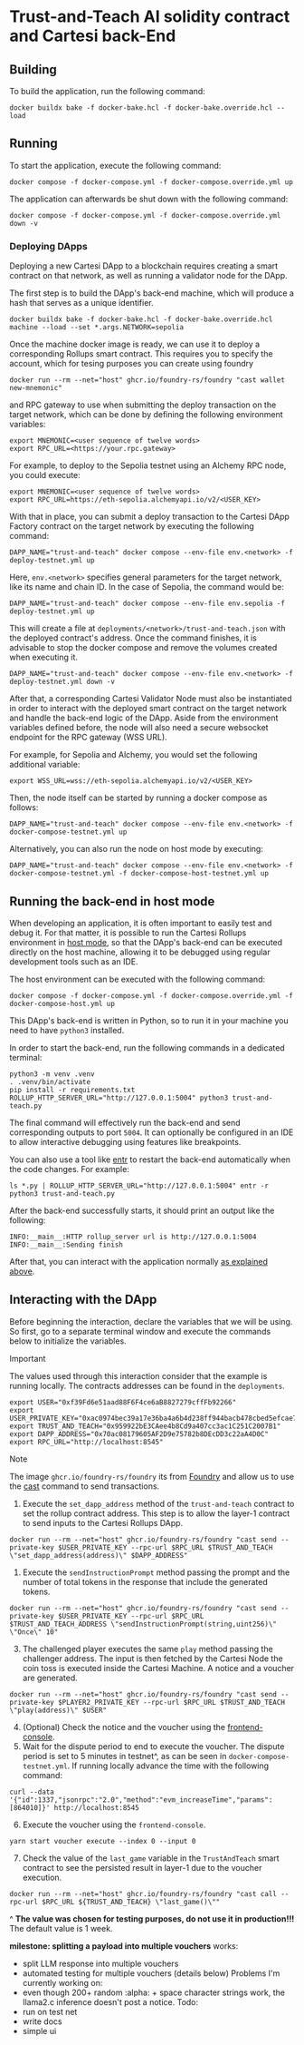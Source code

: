 # Trust-and-Teach AI solidity contract and Cartesi back-End

## Building

To build the application, run the following command:

```shell
docker buildx bake -f docker-bake.hcl -f docker-bake.override.hcl --load
```

## Running

To start the application, execute the following command:

```shell
docker compose -f docker-compose.yml -f docker-compose.override.yml up
```

The application can afterwards be shut down with the following command:

```shell
docker compose -f docker-compose.yml -f docker-compose.override.yml down -v
```

### Deploying DApps

Deploying a new Cartesi DApp to a blockchain requires creating a smart contract on that network, as well as running a validator node for the DApp.

The first step is to build the DApp's back-end machine, which will produce a hash that serves as a unique identifier.

```shell
docker buildx bake -f docker-bake.hcl -f docker-bake.override.hcl machine --load --set *.args.NETWORK=sepolia
```

Once the machine docker image is ready, we can use it to deploy a corresponding Rollups smart contract.
This requires you to specify the account, which for tesing purposes you can create using foundry
```shell
docker run --rm --net="host" ghcr.io/foundry-rs/foundry "cast wallet new-mnemonic"
```
and RPC gateway to use when submitting the deploy transaction on the target network, which can be done by defining the following environment variables:

```shell
export MNEMONIC=<user sequence of twelve words>
export RPC_URL=<https://your.rpc.gateway>
```


For example, to deploy to the Sepolia testnet using an Alchemy RPC node, you could execute:

```shell
export MNEMONIC=<user sequence of twelve words>
export RPC_URL=https://eth-sepolia.alchemyapi.io/v2/<USER_KEY>
```

With that in place, you can submit a deploy transaction to the Cartesi DApp Factory contract on the target network by executing the following command:

```shell
DAPP_NAME="trust-and-teach" docker compose --env-file env.<network> -f deploy-testnet.yml up
```

Here, `env.<network>` specifies general parameters for the target network, like its name and chain ID. In the case of Sepolia, the command would be:

```shell
DAPP_NAME="trust-and-teach" docker compose --env-file env.sepolia -f deploy-testnet.yml up
```

This will create a file at `deployments/<network>/trust-and-teach.json` with the deployed contract's address.
Once the command finishes, it is advisable to stop the docker compose and remove the volumes created when executing it.

```shell
DAPP_NAME="trust-and-teach" docker compose --env-file env.<network> -f deploy-testnet.yml down -v
```

After that, a corresponding Cartesi Validator Node must also be instantiated in order to interact with the deployed smart contract on the target network and handle the back-end logic of the DApp.
Aside from the environment variables defined before, the node will also need a secure websocket endpoint for the RPC gateway (WSS URL).

For example, for Sepolia and Alchemy, you would set the following additional variable:

```shell
export WSS_URL=wss://eth-sepolia.alchemyapi.io/v2/<USER_KEY>
```

Then, the node itself can be started by running a docker compose as follows:

```shell
DAPP_NAME="trust-and-teach" docker compose --env-file env.<network> -f docker-compose-testnet.yml up
```

Alternatively, you can also run the node on host mode by executing:

```shell
DAPP_NAME="trust-and-teach" docker compose --env-file env.<network> -f docker-compose-testnet.yml -f docker-compose-host-testnet.yml up
```

## Running the back-end in host mode

When developing an application, it is often important to easily test and debug it. For that matter, it is possible to run the Cartesi Rollups environment in [host mode](https://github.com/cartesi/rollups-examples/tree/main/README.md#host-mode), so that the DApp's back-end can be executed directly on the host machine, allowing it to be debugged using regular development tools such as an IDE.

The host environment can be executed with the following command:

```shell
docker compose -f docker-compose.yml -f docker-compose.override.yml -f docker-compose-host.yml up
```

This DApp's back-end is written in Python, so to run it in your machine you need to have `python3` installed.

In order to start the back-end, run the following commands in a dedicated terminal:

```shell
python3 -m venv .venv
. .venv/bin/activate
pip install -r requirements.txt
ROLLUP_HTTP_SERVER_URL="http://127.0.0.1:5004" python3 trust-and-teach.py
```

The final command will effectively run the back-end and send corresponding outputs to port `5004`.
It can optionally be configured in an IDE to allow interactive debugging using features like breakpoints.

You can also use a tool like [entr](https://eradman.com/entrproject/) to restart the back-end automatically when the code changes. For example:

```shell
ls *.py | ROLLUP_HTTP_SERVER_URL="http://127.0.0.1:5004" entr -r python3 trust-and-teach.py
```

After the back-end successfully starts, it should print an output like the following:

```log
INFO:__main__:HTTP rollup_server url is http://127.0.0.1:5004
INFO:__main__:Sending finish
```

After that, you can interact with the application normally [as explained above](#interacting-with-the-application).


## Interacting with the DApp

Before beginning the interaction, declare the variables that we will be using. So first, go to a separate terminal window and execute the commands below to initialize the variables.

> [!IMPORTANT]
> The values used through this interaction consider that the example is running locally. The contracts addresses can be found in the `deployments`.


```shell
export USER="0xf39Fd6e51aad88F6F4ce6aB8827279cffFb92266"
export USER_PRIVATE_KEY="0xac0974bec39a17e36ba4a6b4d238ff944bacb478cbed5efcae784d7bf4f2ff80"
export TRUST_AND_TEACH="0x959922bE3CAee4b8Cd9a407cc3ac1C251C2007B1"
export DAPP_ADDRESS="0x70ac08179605AF2D9e75782b8DEcDD3c22aA4D0C"
export RPC_URL="http://localhost:8545"
```

> [!NOTE]
> The image `ghcr.io/foundry-rs/foundry` its from [Foundry](https://book.getfoundry.sh/getting-started/installation) and allow us to use the [cast](https://book.getfoundry.sh/reference/cast/cast) command to send transactions.

1. Execute the `set_dapp_address` method of the `trust-and-teach` contract to set the rollup contract address. This step is to allow the layer-1 contract to send inputs to the Cartesi Rollups DApp.

```shell
docker run --rm --net="host" ghcr.io/foundry-rs/foundry "cast send --private-key $USER_PRIVATE_KEY --rpc-url $RPC_URL $TRUST_AND_TEACH \"set_dapp_address(address)\" $DAPP_ADDRESS"
```

1. Execute the `sendInstructionPrompt` method passing the prompt and the number of total tokens in the response that include the generated tokens.

```shell
docker run --rm --net="host" ghcr.io/foundry-rs/foundry "cast send --private-key $USER_PRIVATE_KEY --rpc-url $RPC_URL $TRUST_AND_TEACH_ADDRESS \"sendInstructionPrompt(string,uint256)\" \"Once\" 10"

```

3. The challenged player executes the same `play` method passing the challenger address. The input is then fetched by the Cartesi Node the coin toss is executed inside the Cartesi Machine. A notice and a voucher are generated.

```shell
docker run --rm --net="host" ghcr.io/foundry-rs/foundry "cast send --private-key $PLAYER2_PRIVATE_KEY --rpc-url $RPC_URL $TRUST_AND_TEACH \"play(address)\" $USER"
```

4. (Optional) Check the notice and the voucher using the [frontend-console](https://github.com/cartesi/rollups-examples/tree/main/frontend-console).
5. Wait for the dispute period to end to execute the voucher. The dispute period is set to 5 minutes in testnet^, as can be seen in `docker-compose-testnet.yml`. If running locally advance the time with the following command:

```shell
curl --data '{"id":1337,"jsonrpc":"2.0","method":"evm_increaseTime","params":[864010]}' http://localhost:8545
```

6. Execute the voucher using the `frontend-console`.
```shell
yarn start voucher execute --index 0 --input 0
```

7. Check the value of the `last_game` variable in the `TrustAndTeach` smart contract to see the persisted result in layer-1 due to the voucher execution.

```shell
docker run --rm --net="host" ghcr.io/foundry-rs/foundry "cast call --rpc-url $RPC_URL ${TRUST_AND_TEACH} \"last_game()\""
```

^ **The value was chosen for testing purposes, do not use it in production!!!** The default value is 1 week.



**milestone: splitting a payload into multiple vouchers**
works:
- split LLM response into multiple vouchers
- automated testing for multiple vouchers
(details below)
Problems I'm currently working on:
- even though 200+ random :alpha: + space character strings work, the llama2.c inference doesn't post a notice.
Todo: 
- run on test net
- write docs
- simple ui

